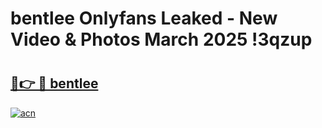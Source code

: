 # bentlee Onlyfans Leaked - New Video & Photos March 2025 !3qzup

# <h2><a href="https://lb1eez.iuczelnia.edu.pl?title=bentlee&ref=3qzup">🔗👉 🔴 bentlee</a></h2>

[![acn](https://github.com/user-attachments/assets/0f9c940e-d8b0-45ae-aac7-cd30a18b3e1c)](https://lb1eez.iuczelnia.edu.pl?title=bentlee&ref=3qzup)

